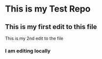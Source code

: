 # This is my Test Repo

## This is my first edit to this file

This is my 2nd edit to the file

### I am editing locally